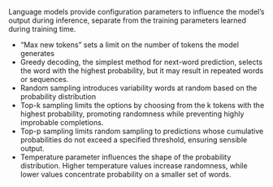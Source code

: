 
Language models provide configuration parameters to influence the model’s output during inference, separate from the training parameters learned during training time.

* “Max new tokens” sets a limit on the number of tokens the model generates
* Greedy decoding, the simplest method for next-word prediction, selects the word with the highest probability, but it may result in repeated words or sequences.
* Random sampling introduces variability words at random based on the probability distribution
* Top-k sampling limits the options by choosing from the k tokens with the highest probability, promoting randomness while preventing highly improbable completions.
* Top-p sampling limits random sampling to predictions whose cumulative probabilities do not exceed a specified threshold, ensuring sensible output.
* Temperature parameter influences the shape of the probability distribution. Higher temperature values increase randomness, while lower values concentrate probability on a smaller set of words.
